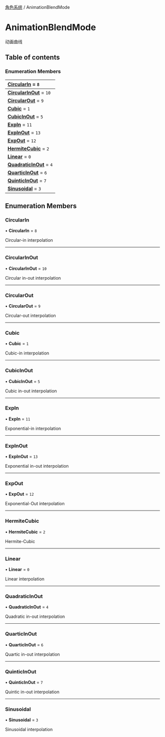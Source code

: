 [角色系统](../groups/角色系统.角色系统.md) / AnimationBlendMode

# AnimationBlendMode <Badge type="tip" text="Enumeration" /> <Score text="AnimationBlendMode" />

动画曲线

## Table of contents

### Enumeration Members <Score text="Enumeration" /> 
| **[CircularIn](mw.AnimationBlendMode.md#circularin)** = ``8``  |
| :----- |
| **[CircularInOut](mw.AnimationBlendMode.md#circularinout)** = ``10`` |
| **[CircularOut](mw.AnimationBlendMode.md#circularout)** = ``9`` |
| **[Cubic](mw.AnimationBlendMode.md#cubic)** = ``1`` |
| **[CubicInOut](mw.AnimationBlendMode.md#cubicinout)** = ``5`` |
| **[ExpIn](mw.AnimationBlendMode.md#expin)** = ``11`` |
| **[ExpInOut](mw.AnimationBlendMode.md#expinout)** = ``13`` |
| **[ExpOut](mw.AnimationBlendMode.md#expout)** = ``12`` |
| **[HermiteCubic](mw.AnimationBlendMode.md#hermitecubic)** = ``2`` |
| **[Linear](mw.AnimationBlendMode.md#linear)** = ``0`` |
| **[QuadraticInOut](mw.AnimationBlendMode.md#quadraticinout)** = ``4`` |
| **[QuarticInOut](mw.AnimationBlendMode.md#quarticinout)** = ``6`` |
| **[QuinticInOut](mw.AnimationBlendMode.md#quinticinout)** = ``7`` |
| **[Sinusoidal](mw.AnimationBlendMode.md#sinusoidal)** = ``3`` |

## Enumeration Members

### CircularIn <Score text="CircularIn" /> 

• **CircularIn** = ``8``

Circular-in interpolation

___

### CircularInOut <Score text="CircularInOut" /> 

• **CircularInOut** = ``10``

Circular in-out interpolation

___

### CircularOut <Score text="CircularOut" /> 

• **CircularOut** = ``9``

Circular-out interpolation

___

### Cubic <Score text="Cubic" /> 

• **Cubic** = ``1``

Cubic-in interpolation

___

### CubicInOut <Score text="CubicInOut" /> 

• **CubicInOut** = ``5``

Cubic in-out interpolation

___

### ExpIn <Score text="ExpIn" /> 

• **ExpIn** = ``11``

Exponential-in interpolation

___

### ExpInOut <Score text="ExpInOut" /> 

• **ExpInOut** = ``13``

Exponential in-out interpolation

___

### ExpOut <Score text="ExpOut" /> 

• **ExpOut** = ``12``

Exponential-Out interpolation

___

### HermiteCubic <Score text="HermiteCubic" /> 

• **HermiteCubic** = ``2``

Hermite-Cubic

___

### Linear <Score text="Linear" /> 

• **Linear** = ``0``

Linear interpolation

___

### QuadraticInOut <Score text="QuadraticInOut" /> 

• **QuadraticInOut** = ``4``

Quadratic in-out interpolation

___

### QuarticInOut <Score text="QuarticInOut" /> 

• **QuarticInOut** = ``6``

Quartic in-out interpolation

___

### QuinticInOut <Score text="QuinticInOut" /> 

• **QuinticInOut** = ``7``

Quintic in-out interpolation

___

### Sinusoidal <Score text="Sinusoidal" /> 

• **Sinusoidal** = ``3``

Sinusoidal interpolation
